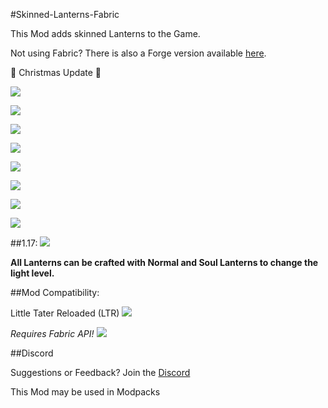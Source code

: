 
#Skinned-Lanterns-Fabric

This Mod adds skinned Lanterns to the Game.

Not using Fabric? There is also a Forge version available [here](https://www.curseforge.com/minecraft/mc-mods/skinned-lanterns).

 🎄 Christmas Update 🎄

![](https://i.imgur.com/E3UjnnI.png)

![](https://i.imgur.com/Xgu82t8.gif)

![](https://i.imgur.com/OHXm6A6.png)

![](https://i.imgur.com/qEl77Pv.gif)

![](https://i.imgur.com/oUNoK2X.png)

![](https://i.imgur.com/MSoCeip.gif)

![](https://i.imgur.com/19Yfrtf.png)

![](https://i.imgur.com/7kZVqJh.gif)

##1.17:
![](https://i.imgur.com/7kZVqJh.gif)

**All Lanterns can be crafted with Normal and Soul Lanterns to change the light level.**

##Mod Compatibility:

Little Tater Reloaded (LTR)
![](https://i.imgur.com/sRfWqlG.png)

*Requires Fabric API!*
![](https://media.forgecdn.net/avatars/thumbnails/185/822/64/64/636829723898798601.png)

##Discord

Suggestions or Feedback? Join the [Discord](https://discord.com/invite/MDfJxJZ)

This Mod may be used in Modpacks
